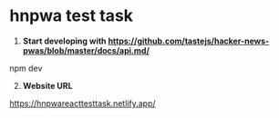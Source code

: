# hnpwa test task

1.  **Start developing with https://github.com/tastejs/hacker-news-pwas/blob/master/docs/api.md/**

npm dev

2. **Website URL**

https://hnpwareacttesttask.netlify.app/
